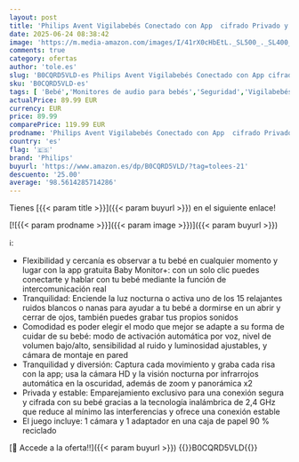 ```yaml
---
layout: post
title: 'Philips Avent Vigilabebés Conectado con App  cifrado Privado y Seguro  Audio  Zoom 2X  visión Nocturna  activación automática por Voz  intercomunicación Real  Nanas y Ruido Blanco  Modelo SCD643/26 '
date: 2025-06-24 08:38:42
image: 'https://m.media-amazon.com/images/I/41rX0cHbEtL._SL500_._SL400_.jpg'
comments: true
category: ofertas
author: 'tole.es'
slug: 'B0CQRD5VLD-es Philips Avent Vigilabebés Conectado con App cifrado...'
sku: 'B0CQRD5VLD-es'
tags: [ 'Bebé','Monitores de audio para bebés','Seguridad','Vigilabebés','avent','philips','vigilabebés','🇪🇸', ]
actualPrice: 89.99 EUR
currency: EUR
price: 89.99
comparePrice: 119.99 EUR
prodname: 'Philips Avent Vigilabebés Conectado con App  cifrado Privado y Seguro  Audio  Zoom 2X  visión Nocturna  activación automática por Voz  intercomunicación Real  Nanas y Ruido Blanco  Modelo SCD643/26 '
country: 'es'
flag: '🇪🇸'
brand: 'Philips'
buyurl: 'https://www.amazon.es/dp/B0CQRD5VLD/?tag=tolees-21'
descuento: '25.00'
average: '98.5614285714286'
---
```


Tienes [{{< param title >}}]({{< param buyurl >}}) en el siguiente enlace!

[![{{< param prodname >}}]({{< param image >}})]({{< param buyurl >}})

ℹ️:

- Flexibilidad y cercanía es observar a tu bebé en cualquier momento y lugar con la app gratuita Baby Monitor+: con un solo clic puedes conectarte y hablar con tu bebé mediante la función de intercomunicación real
- Tranquilidad: Enciende la luz nocturna o activa uno de los 15 relajantes ruidos blancos o nanas para ayudar a tu bebé a dormirse en un abrir y cerrar de ojos, también puedes grabar tus propios sonidos
- Comodidad es poder elegir el modo que mejor se adapte a su forma de cuidar de su bebé: modo de activación automática por voz, nivel de volumen bajo/alto, sensibilidad al ruido y luminosidad ajustables, y cámara de montaje en pared
- Tranquilidad y diversión: Captura cada movimiento y graba cada risa con la app; usa la cámara HD y la visión nocturna por infrarrojos automática en la oscuridad, además de zoom y panorámica x2
- Privada y estable: Emparejamiento exclusivo para una conexión segura y cifrada con su bebé gracias a la tecnología inalámbrica de 2,4 GHz que reduce al mínimo las interferencias y ofrece una conexión estable
- El juego incluye: 1 cámara y 1 adaptador en una caja de papel 90 % reciclado

[🛒 Accede a la oferta!!]({{< param buyurl >}})
{{<world>}}B0CQRD5VLD{{</world>}}
